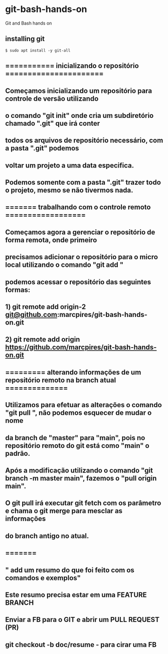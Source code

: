 # git-bash-hands-on

Git and Bash hands on

## installing git

```shell
$ sudo apt install -y git-all
```

## =========== inicializando o repositório ======================
## Começamos inicializando um repositório para controle de versão utilizando
## o comando "git init" onde cria um subdiretório chamado ".git" que irá conter
## todos os arquivos de repositório necessário, com a  pasta ".git" podemos
## voltar um projeto a uma data especifica.
## Podemos somente com a pasta ".git" trazer todo o projeto, mesmo se não tivermos nada.

## ======= trabalhando com o controle remoto ==================
## Começamos agora a gerenciar o repositório de forma remota, onde primeiro 
## precisamos adicionar o repositório para o micro local utilizando o comando "git add <Nome> <URL>"
## podemos acessar o repositório das seguintes formas:
## 1) git remote add origin-2 git@github.com:marcpires/git-bash-hands-on.git
## 2) git remote add origin https://github.com/marcpires/git-bash-hands-on.git

## ========= alterando informações de um repositório remoto na branch atual ==============
## Utilizamos para efetuar as alterações o comando "git pull <nome>", não podemos esquecer de mudar o nome
## da branch de "master" para "main", pois no repositório remoto do git está como "main" o padrão.
## Após a modificação utilizando o comando "git branch -m master main", fazemos o "pull origin main".
## O git pull irá executar git fetch com os parâmetro e chama o git merge para mesclar as informações
## do branch antigo no atual.

## ======= 





## " add um resumo do que foi feito com os comandos e exemplos"
## Este resumo precisa estar em uma FEATURE BRANCH
## Enviar a FB para o GIT e abrir um PULL REQUEST (PR)

## git checkout -b doc/resume - para cirar uma FB 


